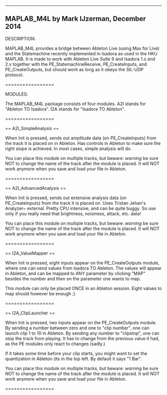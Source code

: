-----------------
MAPLAB_M4L by Mark IJzerman, December 2014
-----------------

DESCRIPTION:

MAPLAB_M4L provides a bridge between Ableton Live (using Max for Live) and the Statemachine recently implemented in Isadora as used in the HKU MAPLAB.
It is made to work with Ableton Live Suite 9 and Isadora 1.x and 2.x together with the PE_StatemachineReceive, PE_CreateInputs, and PE_CreateOutputs, but should work as long as it obeys the SIL-UDP protocol.

=================

MODULES:<br>

The MAPLAB_M4L package consists of four modules.
A2I stands for "Ableton TO Isadora". I2A stands for "Isadora TO Ableton".

=================

== A2I_SimpleAnalysis ==

When Init is pressed, sends out amplitude data (on PE_CreateInputs) from the track it is placed on in Ableton. Has controls in Ableton to make sure the right slope is achieved. In most cases, simple analysis will do.

You can place this module on multiple tracks, but beware:
*warning* be sure NOT to change the name of the track after the module is placed. It will NOT work anymore when you save and load your file in Ableton.

=================

== A2I_AdvancedAnalysis ==

When Init is pressed, sends out extensive analysis  data (on PE_CreateInputs) from the track it is placed on. Uses Tristan Jehan's Analyzer~ external. Pretty CPU intensive, and can be quite buggy. So use only if you really need that brightness, noisiness, attack, etc. data!

You can place this module on multiple tracks, but beware:
*warning* be sure NOT to change the name of the track after the module is placed. It will NOT work anymore when you save and load your file in Ableton.

=================

== I2A_ValueMapper ==

When Init is pressed, eight inputs appear on the PE_CreateOutputs module, where one can send values from Isadora TO Ableton. The values will appear in Ableton, and can be mapped to ANY parameter by clicking "MAP" besides the number and then on the parameter one wants to map.

This module can only be placed ONCE in an Ableton session. Eight values to map should however be enough ;)

=================

== I2A_ClipLauncher ==

When Init is pressed, two inputs appear on the PE_CreateOutputs module.
By sending a number between zero and one to "clip number", one can launch clip 1 to 10 in Ableton. By sending any number to "clipstop", one can stop the track from playing. It has to change from the previous value it had, as the PE modules only react to changes (sadly.)

If it takes some time before your clip starts, you might want to set the quantization in Ableton (its in the top left. By default it says "1 Bar".

You can place this module on multiple tracks, but beware:
*warning* be sure NOT to change the name of the track after the module is placed. It will NOT work anymore when you save and load your file in Ableton.

=================